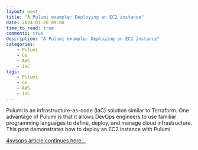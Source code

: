 ```yaml
---
layout: post
title: "A Pulumi example: Deploying an EC2 instance"
date: 2024-01-26 09:00
time_to_read: true
comments: true
description: "A Pulumi example: Deploying an EC2 instance"
categories:
    - Pulumi
    - Go
    - AWS
    - IaC
tags:
    - Pulumi
    - Go
    - AWS
    - IaC
---
```


Pulumi is an infrastructure-as-code (IaC) solution similar to Terraform. One advantage of Pulumi is that it allows DevOps engineers to use familiar 
programming languages to define, deploy, and manage cloud infrastructure. This post demonstrates how to deploy an EC2 instance with Pulumi.

[4sysops article continues here...](https://4sysops.com/archives/a-pulumi-example-deploying-an-ec2-instance/)
